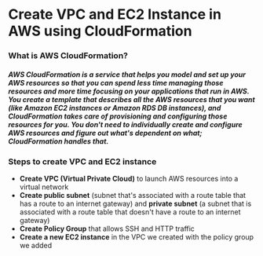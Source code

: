 # Create VPC and EC2 Instance in AWS using CloudFormation

### What is AWS CloudFormation?
##### AWS CloudFormation is a service that helps you model and set up your AWS resources so that you can spend less time managing those resources and more time focusing on your applications that run in AWS. You create a template that describes all the AWS resources that you want (like Amazon EC2 instances or Amazon RDS DB instances), and CloudFormation takes care of provisioning and configuring those resources for you. You don't need to individually create and configure AWS resources and figure out what's dependent on what; CloudFormation handles that. 

### Steps to create VPC and EC2 instance
- **Create VPC (Virtual Private Cloud)** to launch AWS resources into a virtual network
- **Create public subnet** (subnet that's associated with a route table that has a route to an internet gateway) and **private subnet** (a subnet that is associated with a route table that doesn't have a route to an internet gateway)
- **Create Policy Group** that allows SSH and HTTP traffic
- **Create a new EC2 instance** in the VPC we created with the policy group we added
